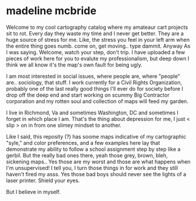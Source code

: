 # madeline mcbride

Welcome to my cool cartography catalog where my amateaur cart projects sit to rot. Every day they waste my time and I never get better. They are a huge source of stress for me. Like, the stress you feel in your left arm when the entire thing goes numb. come on, get moving.. type dammit. 
Anyway
As I was saying. Welcome, watch your step, don't trip. I have uploaded a few pieces of work here for you to evalute my professionalism, but deep down I think we all know it's the map's own fault for being ugly. 

I am most interested in social issues, where people are, where "people" are.. sociology, that stuff. I work currently for a Civil Rights Organization, probably one of the last really good things I'll ever do for society before I drop off the deep end and start working on scummy Big Contractor corporation and my rotten soul and collection of maps will feed my garden.

I live in Richmond, Va and sometimes Washington, DC and sometimes I forget in which place I am. That's the thing about depression for me, I just < slip > on in from one slimey mindset to another. 

Like I said, this reposity (?) has soome maps indicative of my cartographic "syle," and color preferences, and a few examples here lay that demonstrate my ability to follow a school assignment step by step like a gerbil. But the really bad ones there, yeah those grey, brown, bleh, sickening maps.. Yes those are my worst and those are what happens when I'm unsupervised! I tell you, I turn those things in for work and they still haven't fired my asss. Yes those bad boys should never see the lights of a laser printer. Shield your eyes.

But I believe in myself. 
